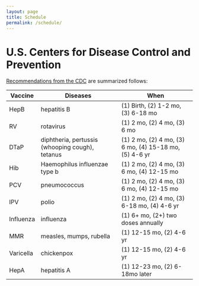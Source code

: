 ```yaml
---
layout: page
title: Schedule
permalink: /schedule/
---
```


# U.S. Centers for Disease Control and Prevention

[Recommendations from the CDC](http://www.cdc.gov/vaccines/parents/downloads/parent-ver-sch-0-6yrs.pdf) are summarized follows:

| Vaccine | Diseases | When |
|---|---|---|
| HepB | hepatitis B | (1) Birth, (2) 1-2 mo, (3) 6-18 mo |
| RV | rotavirus | (1) 2 mo, (2) 4 mo, (3) 6 mo |
| DTaP | diphtheria, pertussis (whooping cough), tetanus | (1) 2 mo, (2) 4 mo, (3) 6 mo, (4) 15-18 mo, (5) 4-6 yr |
| Hib | Haemophilus influenzae type b | (1) 2 mo, (2) 4 mo, (3) 6 mo, (4) 12-15 mo |
| PCV | pneumococcus | (1) 2 mo, (2) 4 mo, (3) 6 mo, (4) 12-15 mo |
| IPV | polio | (1) 2 mo, (2) 4 mo, (3) 6-18 mo, (4) 4-6 yr |
| Influenza | influenza | (1) 6+ mo, (2+) two doses annually |
| MMR | measles, mumps, rubella | (1) 12-15 mo, (2) 4-6 yr |
| Varicella | chickenpox | (1) 12-15 mo, (2) 4-6 yr |
| HepA | hepatitis A | (1) 12-23 mo, (2) 6-18mo later |

